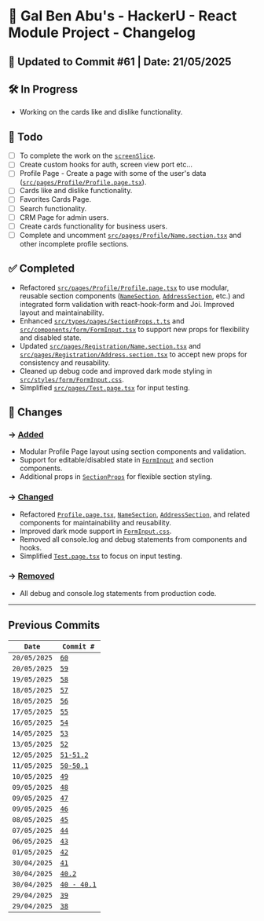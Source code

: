 # 📘 Gal Ben Abu's - HackerU - React Module Project - Changelog

## 📅 Updated to Commit #61 | Date: 21/05/2025

## 🛠️ In Progress

- Working on the cards like and dislike functionality.

## 🎯 Todo

- [ ] To complete the work on the [`screenSlice`](src/store/screenSlice.ts).
- [ ] Create custom hooks for auth, screen view port etc...
- [ ] Profile Page - Create a page with some of the user's data ([`src/pages/Profile/Profile.page.tsx`](src/pages/Profile/Profile.page.tsx)).
- [ ] Cards like and dislike functionality.
- [ ] Favorites Cards Page.
- [ ] Search functionality.
- [ ] CRM Page for admin users.
- [ ] Create cards functionality for business users.
- [ ] Complete and uncomment [`src/pages/Profile/Name.section.tsx`](src/pages/Profile/Name.section.tsx) and other incomplete profile sections.

## ✅ Completed

- Refactored [`src/pages/Profile/Profile.page.tsx`](src/pages/Profile/Profile.page.tsx) to use modular, reusable section components ([`NameSection`](src/pages/Registration/Name.section.tsx), [`AddressSection`](src/pages/Registration/Address.section.tsx), etc.) and integrated form validation with react-hook-form and Joi. Improved layout and maintainability.
- Enhanced [`src/types/pages/SectionProps.t.ts`](src/types/pages/SectionProps.t.ts) and [`src/components/form/FormInput.tsx`](src/components/form/FormInput.tsx) to support new props for flexibility and disabled state.
- Updated [`src/pages/Registration/Name.section.tsx`](src/pages/Registration/Name.section.tsx) and [`src/pages/Registration/Address.section.tsx`](src/pages/Registration/Address.section.tsx) to accept new props for consistency and reusability.
- Cleaned up debug code and improved dark mode styling in [`src/styles/form/FormInput.css`](src/styles/form/FormInput.css).
- Simplified [`src/pages/Test.page.tsx`](src/pages/Test.page.tsx) for input testing.

## 🔄 Changes

### → <u>Added</u>

- Modular Profile Page layout using section components and validation.
- Support for editable/disabled state in [`FormInput`](src/components/form/FormInput.tsx) and section components.
- Additional props in [`SectionProps`](src/types/pages/SectionProps.t.ts) for flexible section styling.

### → <u>Changed</u>

- Refactored [`Profile.page.tsx`](src/pages/Profile/Profile.page.tsx), [`NameSection`](src/pages/Registration/Name.section.tsx), [`AddressSection`](src/pages/Registration/Address.section.tsx), and related components for maintainability and reusability.
- Improved dark mode support in [`FormInput.css`](src/styles/form/FormInput.css).
- Removed all console.log and debug statements from components and hooks.
- Simplified [`Test.page.tsx`](src/pages/Test.page.tsx) to focus on input testing.

### → <u>Removed</u>

- All debug and console.log statements from production code.

---

## Previous Commits

| `Date`       | `Commit #`                                                   |
| ------------ | ------------------------------------------------------------ |
| `20/05/2025` | [`60`](./commits_changes/commit_60.md)                       |
| `20/05/2025` | [`59`](./commits_changes/commit_59.md)                       |
| `19/05/2025` | [`58`](./commits_changes/commit_58.md)                       |
| `18/05/2025` | [`57`](./commits_changes/commit_57.md)                       |
| `18/05/2025` | [`56`](./commits_changes/commit_56.md)                       |
| `17/05/2025` | [`55`](./commits_changes/commit_55.md)                       |
| `16/05/2025` | [`54`](./commits_changes/commit_54.md)                       |
| `14/05/2025` | [`53`](./commits_changes/commit_53.md)                       |
| `13/05/2025` | [`52`](./commits_changes/commit_52.md)                       |
| `12/05/2025` | [`51-51.2`](./commits_changes/commit_51-51.2.md)             |
| `11/05/2025` | [`50-50.1`](./commits_changes/commit_50-50.1.md)             |
| `10/05/2025` | [`49`](./commits_changes/commit_49.md)                       |
| `09/05/2025` | [`48`](./commits_changes/commit_48.md)                       |
| `09/05/2025` | [`47`](./commits_changes/commit_47.md)                       |
| `09/05/2025` | [`46`](./commits_changes/commit_46.md)                       |
| `08/05/2025` | [`45`](./commits_changes/commit_45.md)                       |
| `07/05/2025` | [`44`](./commits_changes/commit_44.md)                       |
| `06/05/2025` | [`43`](./commits_changes/commit_43.md)                       |
| `01/05/2025` | [`42`](./commits_changes/commit_42.md)                       |
| `30/04/2025` | [`41`](./commits_changes/commit_41.md)                       |
| `30/04/2025` | [`40.2`](./commits_changes/commit_40/commit_40.2.md)         |
| `30/04/2025` | [`40 - 40.1`](./commits_changes/commit_40/commit_40-40.1.md) |
| `29/04/2025` | [`39`](./commits_changes/commit_39.md)                       |
| `29/04/2025` | [`38`](./commits_changes/commit_38.md)                       |
